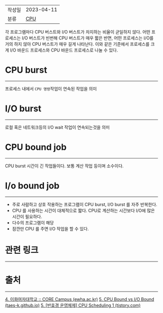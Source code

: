 |               |                       |
|:--------------|:----------------------|
|  작성일          |  2023-04-11  |
|    분류         | [CPU](CPU.md)                       |

각 프로그램마다 CPU 버스트와 I/O 버스트가 차지하는 비율이 균일하지 않다. 어떤 프로세스는 I/O 버스트가 빈번해 CPU 버스트가 매우 짧은 반면, 어떤 프로세스는 I/O를 거의 하지 않아 CPU 버스트가 매우 길게 나타난다. 이와 같은 기준에서 프로세스를 크게 I/O 바운드 프로세스와 CPU 바운드 프로세스로 나눌 수 있다.

# CPU burst
---
프로세스 내에서 `CPU 명령`작업이 연속된 작업을 의미

# I/O burst
---
로컬 혹은 네트워크등의 I/O wait 작업이 연속되는것을 의미

# CPU bound job
---
CPU burst 시간이 긴 작업들이다. 보통 계산 작업 등이며 소수이다.

# I/o bound job
---
- 주로 사람하고 상호 작용하는 프로그램이 CPU burst, I/O burst 를 자주 반복한다. 
- CPU 를 사용하는 시간이 대체적으로 짧다. CPU로 계산하는 시간보다 I/O에 많은 시간이 필요하다.
- 다수의 프로그램이 해당
- 잠깐만 CPU 를 주면 I/O 작업을 할 수 있다.

# 관련 링크
---


# 출처
---
[4. 이화여자대학교 :: CORE Campus (ewha.ac.kr)](https://core.ewha.ac.kr/publicview/C0101020140325134428879622?vmode=f)
[5. CPU Bound vs I/O Bound (taes-k.github.io)](https://taes-k.github.io/2021/06/05/cpu-io-bound/)
[5. \[반효경 운영체제\] CPU Scheduling 1 (tistory.com)](https://steady-coding.tistory.com/530)